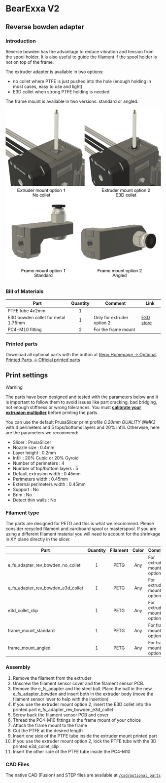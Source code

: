 # BearExxa V2

## Reverse bowden adapter


### Introduction

Reverse bowden has the advantage to reduce vibration and tension from the spool holder. It is also useful to guide the filament if the spool holder is not on top of the frame.

The extruder adapter is available in two options:
  - no collet where PTFE is just pushed into the hole (enough holding in most cases, easy to use and light)
  - E3D collet when strong PTFE holding is needed

The frame mount is available in two versions: standard or angled.

![Introduction reverse bowden](images/extruder_options.jpg)
![Introduction reverse bowden](images/frame_options.jpg)

### Bill of Materials

| Part                               | Quantity | Comment | Link |
|------------------------------------|:--------:|---------|------|
| PTFE tube 4x2mm                    |     1    |         |      |
| E3D bowden collet for metal 1.75mm |     1    | Only for extruder option 2 | [E3D store](https://e3d-online.com/products/embedded-bowden-coupling-for-metal) |
| PC4-M10 fitting                    |     2    | For the frame mount        |  |


### Printed parts

Download all optional parts with the button at [Repo Homepage -> Optional Printed Parts -> Official printed parts](/README.md#official-optional-parts)


## Print settings

> [!WARNING]
> The parts have been designed and tested with the parameters below and it is important to follow them to avoid issues like part cracking, bad bridging, not enough stiffness or wrong tolerances. You must [**calibrate your extrusion multiplier**](https://guides.bear-lab.com/Guide/Extrusion+multiplier+and+filament+diameter/8?lang=en) before printing the parts.

You can use the default PrusaSlicer print profile *0.20mm QUALITY @MK3* with 4 perimeters and 5 tops/bottoms layers and 20% infill. Otherwise, here are the parameters we recommend:

  * Slicer : PrusaSlicer
  * Nozzle size : 0.4mm
  * Layer height : 0.2mm
  * Infill : 20% Cubic or 20% Gyroid
  * Number of perimeters : 4
  * Number of top/bottom layers : 5
  * Default extrusion width : 0.45mm
  * Perimeters width : 0.45mm
  * External perimeters width : 0.45mm
  * Support : No
  * Brim : No
  * Detect thin walls : No



### Filament type

The parts are designed for PETG and this is what we recommend. Please consider recycled filament and cardboard spool or masterspool. If you are using a different filament material you will need to account for the shrinkage in XY plane directly in the slicer.

| Part                               | Quantity |    Filament    | Color | Comment                     |
|------------------------------------|:--------:|:--------------:|:-----:|-----------------------------|
| e_fs_adapter_rev_bowden_no_collet  |     1    |      PETG      |  Any  | For extruder mount option 1 |
| e_fs_adapter_rev_bowden_e3d_collet |     1    |      PETG      |  Any  | For extruder mount option 2 |
| e3d_collet_clip                    |     1    |      PETG      |  Any  | For extruder mount option 2 |
| frame_mount_standard               |     1    |      PETG      |  Any  | For frame mount option 1    |
| frame_mount_angled                 |     1    |      PETG      |  Any  | For frame mount option 2    |


### Assembly

1. Remove the filament from the extruder
2. Unscrew the filament sensor cover and the filament sensor PCB.
3. Remove the e_fs_adapter and the steel ball. Place the ball in the new e_fs_adapter_bowden and insert both in the extruder body (move the filament sensor lever to help with the insertion)
4. If you use the extruder mount option 2, insert the E3D collet into the printed part e_fs_adapter_rev_bowden_e3d_collet
5. Screw back the filament sensor PCB and cover
6. Thread the PC4-M10 fittings in the frame mount of your choice
7. Attach the frame mount to the frame
8. Cut the PTFE at the desired length
9. Insert one side of the PTFE tube inside the extruder mount printed part
10. If you use the extruder mount option 2, lock the PTFE tube with the 3D printed e3d_collet_clip
11. Insert the other side of the PTFE tube inside the PC4-M10


### CAD Files

The native CAD (Fusion) and STEP files are available at [`/cad/optional_parts`](/cad/optional_parts)